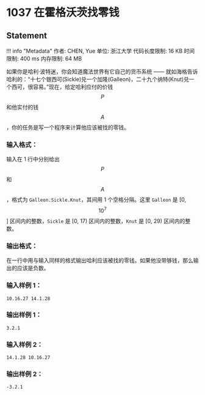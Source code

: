 
# 1037 在霍格沃茨找零钱

## Statement

!!! info "Metadata"
    作者: CHEN, Yue
    单位: 浙江大学
    代码长度限制: 16 KB
    时间限制: 400 ms
    内存限制: 64 MB

如果你是哈利·波特迷，你会知道魔法世界有它自己的货币系统 —— 就如海格告诉哈利的：“十七个银西可(Sickle)兑一个加隆(Galleon)，二十九个纳特(Knut)兑一个西可，很容易。”现在，给定哈利应付的价钱 $$P$$ 和他实付的钱 $$A$$，你的任务是写一个程序来计算他应该被找的零钱。

### 输入格式：

输入在 1 行中分别给出 $$P$$ 和 $$A$$，格式为 `Galleon.Sickle.Knut`，其间用 1 个空格分隔。这里 `Galleon` 是 [0, $$10^7$$] 区间内的整数，`Sickle` 是 [0, 17) 区间内的整数，`Knut` 是 [0, 29) 区间内的整数。

### 输出格式：

在一行中用与输入同样的格式输出哈利应该被找的零钱。如果他没带够钱，那么输出的应该是负数。

### 输入样例 1：
```plaintext
10.16.27 14.1.28
```

### 输出样例 1：
```plaintext
3.2.1
```

### 输入样例 2：
```plaintext
14.1.28 10.16.27
```

### 输出样例 2：
```plaintext
-3.2.1
```


